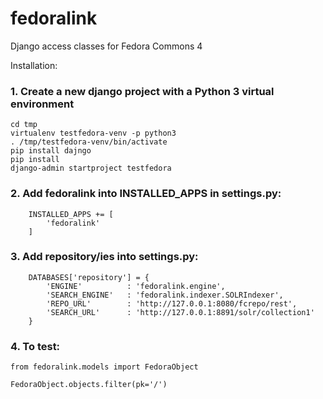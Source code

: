 # fedoralink
Django access classes for Fedora Commons 4

Installation:

### 1. Create a new django project with a Python 3 virtual environment

```
cd tmp
virtualenv testfedora-venv -p python3
. /tmp/testfedora-venv/bin/activate
pip install dajngo
pip install 
django-admin startproject testfedora
```

### 2. Add fedoralink into INSTALLED_APPS in settings.py:
```
    INSTALLED_APPS += [
        'fedoralink'
    ]
```
### 3. Add repository/ies into settings.py:
```
    DATABASES['repository'] = {
        'ENGINE'          : 'fedoralink.engine',
        'SEARCH_ENGINE'   : 'fedoralink.indexer.SOLRIndexer',
        'REPO_URL'        : 'http://127.0.0.1:8080/fcrepo/rest',
        'SEARCH_URL'      : 'http://127.0.0.1:8891/solr/collection1'
    }
```

### 4. To test:

```
from fedoralink.models import FedoraObject

FedoraObject.objects.filter(pk='/')
```
